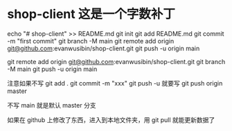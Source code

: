 # shop-client 这是一个字数补丁

echo "# shop-client" >> README.md
git init
git add README.md
git commit -m "first commit"
git branch -M main
git remote add origin git@github.com:evanwusibin/shop-client.git
git push -u origin main

git remote add origin git@github.com:evanwusibin/shop-client.git
git branch -M main
git push -u origin main

注意如果不写 git add . git commit -m "xxx" git push -u
就要写 git push origin master

不写 main 就是默认 master 分支

如果在 github 上修改了东西，进入到本地文件夹，用 git pull 就能更新数据了

